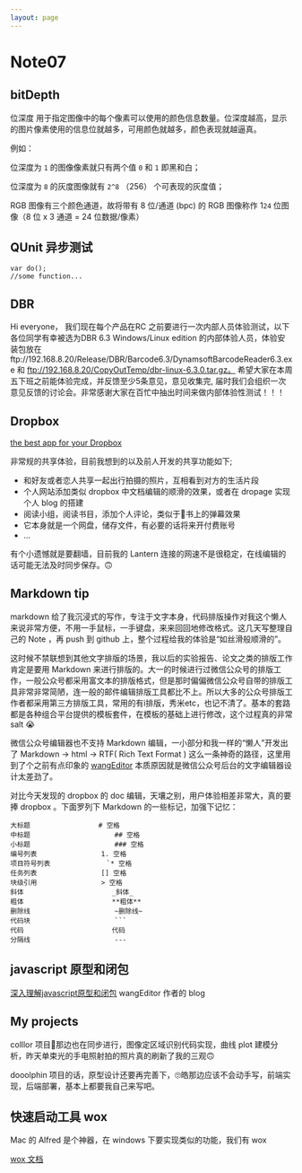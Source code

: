 ```yaml
---
layout: page
---
```


# Note07



## bitDepth 

位深度 用于指定图像中的每个像素可以使用的颜色信息数量。位深度越高，显示的图片像素使用的信息位就越多，可用颜色就越多，颜色表现就越逼真。

例如：

位深度为 `1` 的图像像素就只有两个值 `0` 和 `1` 即黑和白；

位深度为 `8` 的灰度图像就有 `2^8` （256） 个可表现的灰度值；

RGB 图像有三个颜色通道，故将带有 8 位/通道 (bpc) 的 RGB 图像称作 1`24` 位图像（8 位 x 3 通道 = 24 位数据/像素）


## QUnit 异步测试

	var do();
	//some function...


## DBR

Hi everyone， 我们现在每个产品在RC 之前要进行一次内部人员体验测试，以下各位同学有幸被选为DBR 6.3 Windows/Linux edition 的内部体验人员，体验安装包放在ftp://192.168.8.20/Release/DBR/Barcode6.3/DynamsoftBarcodeReader6.3.exe 和 ftp://192.168.8.20/CopyOutTemp/dbr-linux-6.3.0.tar.gz。 希望大家在本周五下班之前能体验完成，并反馈至少5条意见，意见收集完, 届时我们会组织一次意见反馈的讨论会。非常感谢大家在百忙中抽出时间来做内部体验性测试！！！


## Dropbox 

[the best app for your Dropbox](https://www.zhihu.com/question/20104959) 

非常规的共享体验，目前我想到的以及前人开发的共享功能如下;

- 和好友或者恋人共享一起出行拍摄的照片，互相看到对方的生活片段
- 个人网站添加类似 dropbox 中文档编辑的顺滑的效果，或者在 dropage 实现个人 blog 的搭建
- 阅读小组，阅读书目，添加个人评论，类似于📕书上的弹幕效果
- 它本身就是一个网盘，储存文件，有必要的话将来开付费账号
- ...

有个小遗憾就是要翻墙，目前我的 Lantern 连接的网速不是很稳定，在线编辑的话可能无法及时同步保存。🙃



## Markdown tip

markdown 给了我沉浸式的写作，专注于文字本身，代码排版操作对我这个懒人来说非常方便，不用一手鼠标，一手键盘，来来回回地修改格式。这几天写整理自己的 Note ，再 push 到 github 上，整个过程给我的体验是“如丝滑般顺滑的”。

这时候不禁联想到其他文字排版的场景，我以后的实验报告、论文之类的排版工作肯定是要用 Markdown 来进行排版的。大一的时候进行过微信公众号的排版工作，一般公众号都采用富文本的排版格式，但是那时偏偏微信公众号自带的排版工具非常非常简陋，连一般的邮件编辑排版工具都比不上。所以大多的公众号排版工作者都采用第三方排版工具，常用的有i排版，秀米etc，也记不清了。基本的套路都是各种组合平台提供的模板套件，在模板的基础上进行修改，这个过程真的非常 salt 😭

微信公众号编辑器也不支持 Markdown 编辑，一小部分和我一样的“懒人”开发出了 Markdown -> html -> RTF( Rich Text Format ) 这么一条神奇的路径，这里用到了个之前有点印象的 [wangEditor](http://www.wangeditor.com/) 本质原因就是微信公众号后台的文字编辑器设计太差劲了。

对比今天发现的 dropbox 的 doc 编辑，天壤之别，用户体验相差非常大，真的要捧 dropbox 。下面罗列下 Markdown 的一些标记，加强下记忆：

    大标题					# 空格
    中标题                  	## 空格
    小标题                  	### 空格
    编号列表          		1. 空格
    项目符号列表       		`* 空格
    任务列表           		[] 空格
    块级引用           		> 空格
    斜体              		_斜体_        
    粗体              		**粗体**
    删除线             		~删除线~        
    代码块             		```
    代码              		代码      
    分隔线             		---


## javascript 原型和闭包

[深入理解javascript原型和闭包](http://www.cnblogs.com/wangfupeng1988/p/3977987.html)
wangEditor 作者的 blog


## My projects

colllor 项目🐏那边也在同步进行，图像定区域识别代码实现，曲线 plot 建模分析，昨天单束光的手电照射拍的照片真的刷新了我的三观🙃

dooolphin 项目的话，原型设计还要再完善下，🙄皓那边应该不会动手写，前端实现，后端部署，基本上都要我自己来写吧。


## 快速启动工具 wox 

Mac 的 Alfred 是个神器，在 windows 下要实现类似的功能，我们有 wox

[wox 文档](http://doc.wox.one/zh/basic/)
